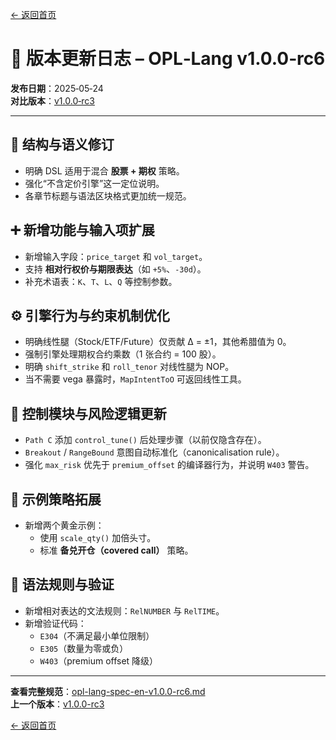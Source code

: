 [← 返回首页](index.md)

# 📌 版本更新日志 – OPL‑Lang v1.0.0‑rc6

**发布日期**：2025‑05‑24  
**对比版本**：[v1.0.0‑rc3](opl-lang-spec-en-v1.0.0-rc3.md)

---

## 🔧 结构与语义修订

- 明确 DSL 适用于混合 **股票 + 期权** 策略。
- 强化“不含定价引擎”这一定位说明。
- 各章节标题与语法区块格式更加统一规范。

## ➕ 新增功能与输入项扩展

- 新增输入字段：`price_target` 和 `vol_target`。
- 支持 **相对行权价与期限表达**（如 `+5%`、`‑30d`）。
- 补充术语表：`K`、`T`、`L`、`Q` 等控制参数。

## ⚙️ 引擎行为与约束机制优化

- 明确线性腿（Stock/ETF/Future）仅贡献 Δ = ±1，其他希腊值为 0。
- 强制引擎处理期权合约乘数（1 张合约 = 100 股）。
- 明确 `shift_strike` 和 `roll_tenor` 对线性腿为 NOP。
- 当不需要 vega 暴露时，`MapIntentToO` 可返回线性工具。

## 🧠 控制模块与风险逻辑更新

- `Path C` 添加 `control_tune()` 后处理步骤（以前仅隐含存在）。
- `Breakout` / `RangeBound` 意图自动标准化（canonicalisation rule）。
- 强化 `max_risk` 优先于 `premium_offset` 的编译器行为，并说明 `W403` 警告。

## 🧪 示例策略拓展

- 新增两个黄金示例：
  - 使用 `scale_qty()` 加倍头寸。
  - 标准 **备兑开仓（covered call）** 策略。

## 📐 语法规则与验证

- 新增相对表达的文法规则：`RelNUMBER` 与 `RelTIME`。
- 新增验证代码：
  - `E304`（不满足最小单位限制）
  - `E305`（数量为零或负）
  - `W403`（premium offset 降级）

---

**查看完整规范**：[opl-lang-spec-en-v1.0.0-rc6.md](opl-lang-spec-en-v1.0.0-rc6.md)  
**上一个版本**：[v1.0.0-rc3](opl-lang-spec-en-v1.0.0-rc3.md)

[← 返回首页](index.md)
